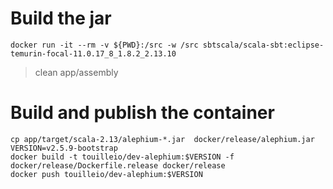
# Build the jar

```
docker run -it --rm -v ${PWD}:/src -w /src sbtscala/scala-sbt:eclipse-temurin-focal-11.0.17_8_1.8.2_2.13.10
```

> clean
> app/assembly


# Build and publish the container

```
cp app/target/scala-2.13/alephium-*.jar  docker/release/alephium.jar
VERSION=v2.5.9-bootstrap
docker build -t touilleio/dev-alephium:$VERSION -f docker/release/Dockerfile.release docker/release
docker push touilleio/dev-alephium:$VERSION
```
